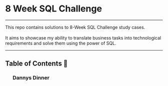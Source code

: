 # 8 Week SQL Challenge
<hr> 
This repo contains solutions to 8-Week SQL Challenge study cases.
<br><br>
It aims to showcase my ability to translate business tasks into technological requirements and solve them using the power of SQL.
<hr>

## Table of Contents 📖
<ol>
  <h3><href src="https://github.com/Marcin-The-Pythonist/8-Week-SQL-Challenge/tree/main/Challenge%20%231%20-%20Danny's%20Dinner">Dannys Dinner</href></h3>
</ol>
